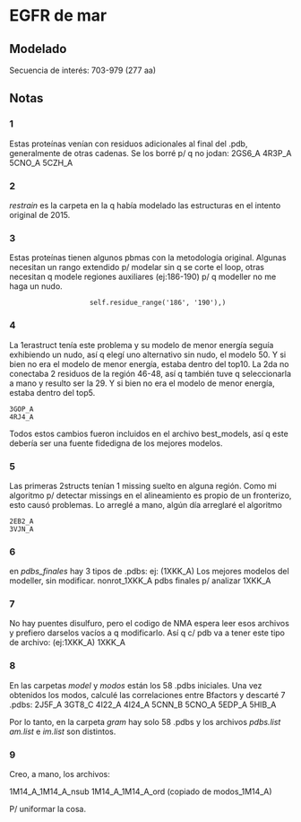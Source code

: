 # EGFR de mar

## Modelado
Secuencia de interés: 703-979 (277 aa)


## Notas

### 1
Estas proteínas venían con residuos adicionales al final del .pdb, generalmente de otras cadenas.
Se los borré p/ q no jodan:
    2GS6_A
    4R3P_A
    5CNO_A
    5CZH_A

### 2
*restrain* es la carpeta en la q había modelado las estructuras en el intento
original de 2015.

### 3
Estas proteínas tienen algunos pbmas con la metodología original.
Algunas necesitan un rango extendido p/ modelar sin q se corte el loop, otras
necesitan q modele regiones auxiliares (ej:186-190) p/ q modeller no me haga
un nudo.

                        self.residue_range('186', '190'),)
### 4
La 1erastruct tenía este problema y su modelo de menor energía seguía exhibiendo
un nudo, así q elegí uno alternativo sin nudo, el modelo 50. Y si bien no
era el modelo de menor energía, estaba dentro del top10.
La 2da no conectaba 2 residuos de la región 46-48, así q también tuve q
seleccionarla a mano y resulto ser la 29. Y si bien no
era el modelo de menor energía, estaba dentro del top5.

    3GOP_A
    4RJ4_A

Todos estos cambios fueron incluidos en el archivo best_models, así q este
debería ser una fuente fidedigna de los mejores modelos.

### 5
Las primeras 2structs tenían 1 missing suelto en alguna región. Como mi algoritmo p/
detectar missings en el alineamiento es propio de un fronterizo, esto causó
problemas. Lo arreglé a mano, algún día arreglaré el algoritmo

    2EB2_A
    3VJN_A

### 6 
en *pdbs_finales* hay 3 tipos de .pdbs:
ej: (1XKK_A)
Los mejores modelos del modeller, sin modificar.
    nonrot_1XKK_A
pdbs finales p/ analizar
    1XKK_A

### 7
No hay puentes disulfuro, pero el codigo de NMA espera leer esos archivos y
prefiero darselos vacíos a q modificarlo. Así q c/ pdb va a tener este tipo
de archivo: (ej:1XKK_A)
    1XKK_A

### 8
En las carpetas *model* y *modos* están los 58 .pdbs iniciales. Una vez obtenidos
los modos, calculé las correlaciones entre Bfactors y descarté 7 .pdbs:
    2J5F_A
    3GT8_C
    4I22_A
    4I24_A
    5CNN_B
    5CNO_A
    5EDP_A
    5HIB_A

Por lo tanto, en la carpeta *gram* hay solo 58 .pdbs y los archivos *pdbs.list*
*am.list* e *im.list* son distintos.

### 9
Creo, a mano, los archivos:

1M14_A_1M14_A_nsub
1M14_A_1M14_A_ord (copiado de modos_1M14_A)

P/ uniformar la cosa.
